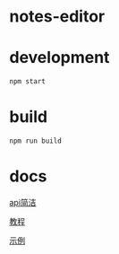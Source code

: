 # notes-editor

# development
```
npm start
```

# build
```
npm run build
```

# docs

[api简洁](./docs/api.md)

[教程](./docs/tutorial.md)

[示例](https://github.com/dlutwuwei/draftjs-example)